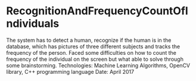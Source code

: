 # RecognitionAndFrequencyCountOfIndividuals
The system has to detect a human, recognize if the human is in the database, which has pictures of three different subjects and tracks the frequency of the person. 
Faced some difficulties on how to count the frequency of the individual on the screen but what able to solve through some brainstorming. 
Technologies: Machine Learning Algorithms, OpenCV library, C++ programming language
Date: April 2017
